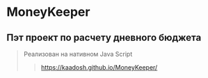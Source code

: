 # MoneyKeeper

## Пэт проект по расчету дневного бюджета
> Реализован на нативном Java Script
>> <https://kaadosh.github.io/MoneyKeeper/>
